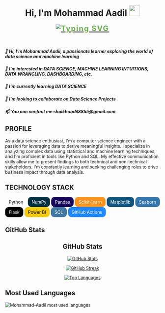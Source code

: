 <h1 align="center">Hi, I'm Mohammad Aadil <img src="https://media.giphy.com/media/hvRJCLFzcasrR4ia7z/giphy.gif" width="35"></h1>
<p align="center">
  <a href="https://github.com/DenverCoder1/readme-typing-svg">
    <img src="https://readme-typing-svg.herokuapp.com?lines=Data+Science+Enthusiast;Focused+Learner;Python|OOP;Machine+Learning|Deep+Learning|MLops;Always%20learning%20new%20things&center=true&width=500&height=50" alt="Typing SVG" style="color: #6ab04c; font-size: 24px; font-weight: bold; letter-spacing: 2px;">
  </a>
</p>

<br>

<h5>👋 Hi, I’m Mohammad Aadil, a passionate learner exploring the world of data science and machine learning</h5>
<h5>👀 I’m interested in DATA SCIENCE, MACHINE LEARNING INTUITIONS, DATA WRANGLING, DASHBOARDING, etc.</h5>
<h5>🌱 I’m currently learning DATA SCIENCE</h5>
<h5>💞️ I’m looking to collaborate on Data Science Projects</h5>
<h5>📫 You can contact me shaikhaadil8855@gmail.com</h5>

<h2>PROFILE</h2>

As a data science enthusiast, I'm a computer science engineer with a passion for leveraging data to derive meaningful insights. I specialize in analyzing complex data using statistical and machine learning techniques, and I'm proficient in tools like Python and SQL. My effective communication skills allow me to present findings to both technical and non-technical stakeholders. I'm constantly learning and seeking challenging roles to drive business impact through data analysis.

## TECHNOLOGY STACK
<!DOCTYPE html>
<html>
<head>
  <title>My GitHub Badges</title>
  <style>
    /* Add some padding and round the corners of the badges */
    .badge {
      display: inline-block;
      padding: 8px 12px;
      border-radius: 12px;
    }

    /* Customize the colors for each badge */
    .badge-python { background-color: #3776AB; color: #FFFFFF; }
    .badge-numpy { background-color: #013243; color: #FFFFFF; }
    .badge-pandas { background-color: #150458; color: #FFFFFF; }
    .badge-scikit { background-color: #F7931E; color: #FFFFFF; }
    .badge-matplotlib { background-color: #11557c; color: #FFFFFF; }
    .badge-seaborn { background-color: #3776AB; color: #FFFFFF; }
    .badge-flask { background-color: #000000; color: #FFFFFF; }
    .badge-powerbi { background-color: #F2C811; color: #000000; }
    .badge-sql { background-color: #4479A1; color: #FFFFFF; }
    .badge-github { background-color: #2088FF; color: #FFFFFF; }
  </style>
</head>
<body>
  <!-- Add the badges with the class name "badge" and respective class names for custom styles -->
  <span class="badge badge-python">Python</span>
  <span class="badge badge-numpy">NumPy</span>
  <span class="badge badge-pandas">Pandas</span>
  <span class="badge badge-scikit">Scikit-learn</span>
  <span class="badge badge-matplotlib">Matplotlib</span>
  <span class="badge badge-seaborn">Seaborn</span>
  <span class="badge badge-flask">Flask</span>
  <span class="badge badge-powerbi">Power BI</span>
  <span class="badge badge-sql">SQL</span>
  <span class="badge badge-github">GitHub Actions</span>
</body>
</html>


## GitHub Stats
<h2 align="center">GitHub Stats</h2>

<p align="center">
  <a href="https://github.com/Mohammad-Aadil">
    <img src="https://github-readme-stats.vercel.app/api?username=Mohammad-Aadil&show_icons=true&theme=radical" alt="GitHub Stats" />
  </a>
</p>

<p align="center">
  <a href="https://github.com/Mohammad-Aadil">
    <img src="https://github-readme-streak-stats.herokuapp.com/?user=Mohammad-Aadil&theme=radical" alt="GitHub Streak" />
  </a>
</p>

<p align="center">
  <a href="https://github.com/Mohammad-Aadil">
    <img src="https://github-readme-stats.vercel.app/api/top-langs/?username=Mohammad-Aadil&layout=compact&theme=radical" alt="Top Languages" />
  </a>
</p>

## Most Used Languages
![Mohammad-Aadil most used languages](https://github-readme-stats.vercel.app/api/top-langs/?username=Mohammad-Aadil&layout=compact)


